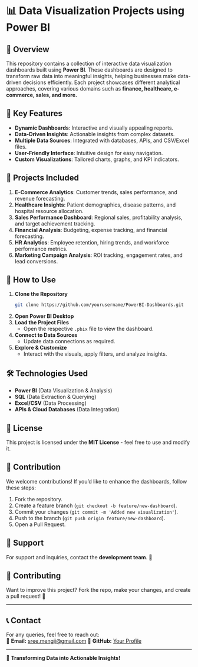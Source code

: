 # 📊 Data Visualization Projects using Power BI

## 🌟 Overview
This repository contains a collection of interactive data visualization dashboards built using **Power BI**. These dashboards are designed to transform raw data into meaningful insights, helping businesses make data-driven decisions efficiently. Each project showcases different analytical approaches, covering various domains such as **finance, healthcare, e-commerce, sales, and more.**

## 🎯 Key Features
- **Dynamic Dashboards**: Interactive and visually appealing reports.
- **Data-Driven Insights**: Actionable insights from complex datasets.
- **Multiple Data Sources**: Integrated with databases, APIs, and CSV/Excel files.
- **User-Friendly Interface**: Intuitive design for easy navigation.
- **Custom Visualizations**: Tailored charts, graphs, and KPI indicators.

## 📂 Projects Included
1. **E-Commerce Analytics**: Customer trends, sales performance, and revenue forecasting.
2. **Healthcare Insights**: Patient demographics, disease patterns, and hospital resource allocation.
3. **Sales Performance Dashboard**: Regional sales, profitability analysis, and target achievement tracking.
4. **Financial Analysis**: Budgeting, expense tracking, and financial forecasting.
5. **HR Analytics**: Employee retention, hiring trends, and workforce performance metrics.
6. **Marketing Campaign Analysis**: ROI tracking, engagement rates, and lead conversions.

## 🚀 How to Use
1. **Clone the Repository**
   ```bash
   git clone https://github.com/yourusername/PowerBI-Dashboards.git
   ```
2. **Open Power BI Desktop**
3. **Load the Project Files**
   - Open the respective `.pbix` file to view the dashboard.
4. **Connect to Data Sources**
   - Update data connections as required.
5. **Explore & Customize**
   - Interact with the visuals, apply filters, and analyze insights.

## 🛠️ Technologies Used
- **Power BI** (Data Visualization & Analysis)
- **SQL** (Data Extraction & Querying)
- **Excel/CSV** (Data Processing)
- **APIs & Cloud Databases** (Data Integration)

## 📜 License
This project is licensed under the **MIT License** - feel free to use and modify it.

## 🤝 Contribution
We welcome contributions! If you’d like to enhance the dashboards, follow these steps:
1. Fork the repository.
2. Create a feature branch (`git checkout -b feature/new-dashboard`).
3. Commit your changes (`git commit -m 'Added new visualization'`).
4. Push to the branch (`git push origin feature/new-dashboard`).
5. Open a Pull Request.


## 📩 Support
For support and inquiries, contact the **development team**. 🤝


## 🤝 Contributing
Want to improve this project? Fork the repo, make your changes, and create a pull request! 🙌

---

## 📞 Contact
For any queries, feel free to reach out:  
📧 **Email:** sree.mengji@gmail.com 
🔗 **GitHub:** [Your Profile](https://github.com/sreeharshamengji)  

---


🚀 **Transforming Data into Actionable Insights!**

